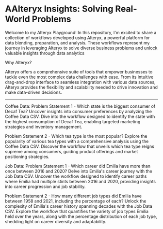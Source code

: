 # AAlteryx Insights: Solving Real-World Problems
Welcome to my Alteryx Playground!  In this repository, I'm excited to share a collection of workflows developed using Alteryx, a powerful platform for data blending, preparation, and analysis. These workflows represent my journey in leveraging Alteryx to solve diverse business problems and unlock valuable insights through data analytics

Why Alteryx?

Alteryx offers a comprehensive suite of tools that empower businesses to tackle even the most complex data challenges with ease. From its intuitive drag-and-drop interface to seamless integration with various data sources, Alteryx provides the flexibility and scalability needed to drive innovation and make data-driven decisions.

*******************************************************************************
Coffee Data:
Problem Statement 1 - Which state is the biggest consumer of Decaf Tea?
Uncover insights into consumer preferences by analyzing the Coffee Data CSV. Dive into the workflow designed to identify the state with the highest consumption of Decaf Tea, enabling targeted marketing strategies and inventory management.

Problem Statement 2 - Which tea type is the most popular?
Explore the popularity of various tea types with a comprehensive analysis using the Coffee Data CSV. Discover the workflow that unveils which tea type reigns supreme among consumers, guiding product offerings and market positioning strategies.

Job Data:
Problem Statement 1 - Which career did Emilia have more than once between 2016 and 2020?
Delve into Emilia's career journey with the Job Data CSV. Uncover the workflow designed to identify career paths where Emilia had multiple stints between 2016 and 2020, providing insights into career progression and job stability.

Problem Statement 2 - How many different job types did Emilia have between 1958 and 2021, including the percentage of each?
Unlock the complexity of Emilia's career history spanning decades with the Job Data CSV. Explore the workflow that quantifies the variety of job types Emilia held over the years, along with the percentage distribution of each job type, shedding light on career diversity and adaptability.
